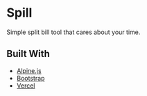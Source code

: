 # Spill

Simple split bill tool that cares about your time.

## Built With

- [Alpine.js](https://alpinejs.dev/)
- [Bootstrap](https://getbootstrap.com/)
- [Vercel](https://vercel.com/)
